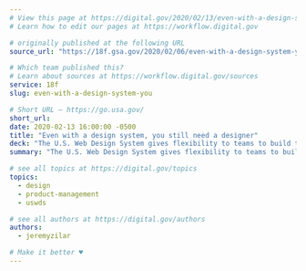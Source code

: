 ```yaml
---
# View this page at https://digital.gov/2020/02/13/even-with-a-design-system-you
# Learn how to edit our pages at https://workflow.digital.gov

# originally published at the following URL
source_url: "https://18f.gsa.gov/2020/02/06/even-with-a-design-system-you-still-need-a-designer/"

# Which team published this?
# Learn about sources at https://workflow.digital.gov/sources
service: 18f
slug: even-with-a-design-system-you

# Short URL — https://go.usa.gov/
short_url:
date: 2020-02-13 16:00:00 -0500
title: "Even with a design system, you still need a designer"
deck: "The U.S. Web Design System gives flexibility to teams to build the right solution for users, but there are still plenty of design decisions that teams need to make to be successful. **In short, you'll still need a designer.**"
summary: "The U.S. Web Design System gives flexibility to teams to build the right solution for users, but there are still plenty of design decisions that teams need to make to be successful. **In short, you'll still need a designer.**"

# see all topics at https://digital.gov/topics
topics:
  - design
  - product-management
  - uswds

# see all authors at https://digital.gov/authors
authors:
  - jeremyzilar

# Make it better ♥
---
```

